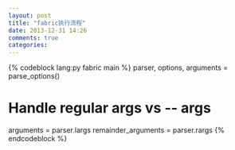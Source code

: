 ```yaml
---
layout: post
title: "fabric执行流程"
date: 2013-12-31 14:26
comments: true
categories: 
---
```


{% codeblock lang:py fabric main %}
parser, options, arguments = parse_options()

# Handle regular args vs -- args
arguments = parser.largs
remainder_arguments = parser.rargs
{% endcodeblock %}